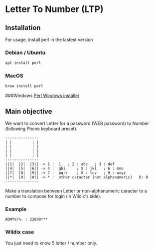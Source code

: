 # Letter To Number (LTP)

## Installation

For usage, install perl in the lastest version

### Debian / Ubuntu

```bash
apt install perl
```

### MacOS

```bash
brew install perl
```

###Windows
[Perl Windows installer](https://www.perl.org/get.html#win32)

## Main objective

We want to convert Letter for a password (WEB password) to Number (following Phone keyboard preset).

```
---------------
| |         | |
| |         | |
| |         | |
| |         | |
---------------
||1|  |2|  |3|| -> 1 : 	1 	; 2 : abc 	; 3 : def
||4|  |5|  |6|| -> 4 : 	ghi 	; 5 : jkl 	; 6 : mno
||7|  |8|  |9|| -> 7 : 	pqrs 	; 8 : tuv 	; 9 : wxyz
||*|  |0|  |#|| -> * : 	other caracter (not alphanumeric)	0: 0
---------------
```

Make a translation between Letter or non-alphanumeric caracter to a number to compose for login (in Wildix's side).

### Example 

```
ADMYV/%- : 22698***
```

### Wildix case

You just need to know 5 letter / number only.

